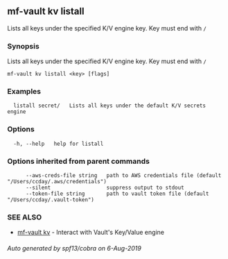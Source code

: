 ## mf-vault kv listall

Lists all keys under the specified K/V engine key. Key must end with `/`

### Synopsis

Lists all keys under the specified K/V engine key. Key must end with `/`

```
mf-vault kv listall <key> [flags]
```

### Examples

```
  listall secret/	Lists all keys under the default K/V secrets engine
```

### Options

```
  -h, --help   help for listall
```

### Options inherited from parent commands

```
      --aws-creds-file string   path to AWS credentials file (default "/Users/ccday/.aws/credentials")
      --silent                  suppress output to stdout
      --token-file string       path to vault token file (default "/Users/ccday/.vault-token")
```

### SEE ALSO

* [mf-vault kv](mf-vault_kv.md)	 - Interact with Vault's Key/Value engine

###### Auto generated by spf13/cobra on 6-Aug-2019
